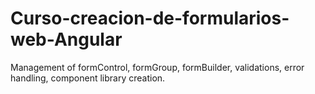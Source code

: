 # Curso-creacion-de-formularios-web-Angular
Management of formControl, formGroup, formBuilder, validations, error handling, component library creation.
